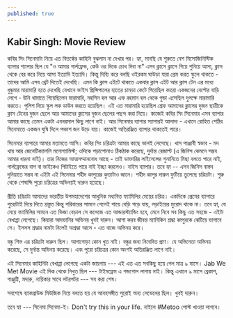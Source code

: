 ```yaml
---
published: true
---
```

## Kabir Singh: Movie Review

কবির সিং সিনেমাটা নিয়ে এত বিতর্কের কাহিনি বুঝলাম না দেখার পর। হ্যা, মানছি যে শুরুতে বেশ মিসোজিনিস্টিক ব্যাপার শ্যাপার ছিল যে "ও আমার গার্লফ্রেন্ড, কেউ ওর দিকে চোখ দিবা না" এসব ক্লাসে ক্লাসে গিয়ে শুনিয়ে আসা, ক্লাস থেকে বের করে নিয়ে আসা ইত্যাদি ইত্যাদি। কিন্তু দিব্যি করে বলছি ওইরকম ঘাউড়া যারা প্রেম করত স্কুলে থাকতে - তাদের আমি এসব থ্রেট দিতেই দেখেছি। এমন কি ক্লাস এইটে থাকতে একবার ক্লাস এইট আর ক্লাস টেন এর মধ্যে ধুন্ধুমার মারামারি হতে দেখেছি যেখানে ভাইস প্রিন্সিপালের হাতের চামড়া কেটে গিয়েছিল কারো একজনের বেল্টের বাড়ি লেগে - উনি থামাতে গিয়েছিলেন মারামারি, মহসিন হল আর এফ রহমান হল থেকে গুন্ডা এসেছিল দুপক্ষে মারামারি করতে। পুলিশ দিয়ে স্কুল লক ডাউন করতে হয়েছিল। এই এত মারামারি হয়েছিল শ্রেফ আমাদের ক্লাসের দুজন ছাত্রীকে ক্লাস টেনের দুজন ছেলে আর আমাদের ক্লাসের দুজন ছেলের পছন্দ করা নিয়ে। কাজেই কবির সিং সিনেমার এসব ব্যাপার আমার কাছে তেমন একটা এবনরমাল কিছু লাগে নাই। আর সিনেমার ব্যাপার স্যাপারই আলাদা - এখানে রোহিত শেঠির সিনেমাতে একজন ঘুষি দিলে পঞ্চাশ জন উড়ে যায়। কাজেই অতিরঞ্জিত ব্যাপার থাকতেই পারে।

সিনেমার ব্যাপারে আমার মতামতে আসি। কবির সিং চরিত্রটা আমার কাছে ভালই লেগেছে। খাস পাঞ্জাবী স্বভাব - মদ খায় আর জেনেটিক্যাললি মনোগ্যামিস্ট; ওদিকে পড়াশোনাও ঠিকঠাক করেছে, দুর্দান্ত রেজাল্ট (এ জিনিস কেমনে সম্ভব আমার ধারনা নাই)। তার নিজের আত্মসম্মানবোধ আছে - তাই ডাক্তারির লাইসেন্সের শুনানিতে মিছা বলতে পারে নাই, গার্লফ্রেন্ডের বাপ বা ভাইকেও পিটাইতে পারে নাই ইচ্ছা করলেও। নাইস ব্যাপার। তবে হ্যা -- এসব জিনিস বাস্তব দুনিয়াতে সম্ভব না এইটা এই সিনেমার শহীদ কাপুরের কুত্তাটাও জানে।
শহীদ কাপুর দারুন ফুটিয়ে তুলেছে চরিত্রটা। শুরু থেকে শেষাব্দি পুরো চরিত্রের অভিনয়ই দারুন হয়েছে।

প্রীতি চরিত্রটা আমাদের ভারতীয় উপমহাদেশের আধুনিক মধ্যবিত্ত ফ্যামিলির মেয়ের চরিত্র। একদিকে প্রেমের ব্যাপারে পুরোটাই দিয়ে দিতে প্রস্তুত কিন্তু পরিবারের সামনে গেলেই পায়ে বেড়ি পড়ে যায়, লড়াইয়ের মুরোদ থাকে না। তবে হ্যা, যে মেয়ে ফ্যামিলির সামনে এত ভিজা বেড়াল সে কলেজে এত আন্ডারস্ট্যান্ডিং হবে, মেনে নিবে সব কিছু এত সহজে - এইটা বেখাপ্পা লেগেছে।
কিয়ারা আদভানির অভিনয় খুবই দারুন। আশা করব জীবন্ত ম্যানিকিন শ্রদ্ধা কাপুরকে ঝেটিয়ে ভাগাবে সে। ইসসস শ্রদ্ধার নামটা নিলেই অশ্রদ্ধা আসে - এত বাজে অভিনয় করে।

বন্ধু শিভ এর চরিত্রটা দারুন ছিল। আগাগোড়া কোন খুত নাই। বন্ধুর জন্য নিবেদিত প্রাণ। যে অভিনেতা অভিনয় করেছে, সে দুর্দান্ত অভিনয় করেছে। এবং পুরো চরিত্রের কোন অংশই অতিরঞ্জিত লাগে নাই।

এই সিনেমার কাহিনিটা বেখাপ্পা লেগেছে একটা জায়গায় --- এই এত এত সবকিছু হয়ে গেল মাত্র ৯ মাসে। Jab We Met Movie এই দিক থেকে নিখুত ছিল --- টাইমফ্রেম এ গন্ডগোল লাগায় নাই। কিন্তু এখানে ৯ মাসে ব্রেকাপ, গাঞ্জুট্টি, মদারু, নায়িকার সাথে লটরপটর --- সব করা শেষ।

সবশেষে ব্যাকগ্রাউন্ড মিউজিক নিয়ে বলতে হয় যে আবহসঙ্গীত পুরোই অন্য লেভেলের ছিল। খুবই দারুন।

তবে হ্যা --- সিনেমা সিনেমা-ই। Don't try this in your life. নাইলে #Metoo পোস্ট খাওয়া লাগবে।
